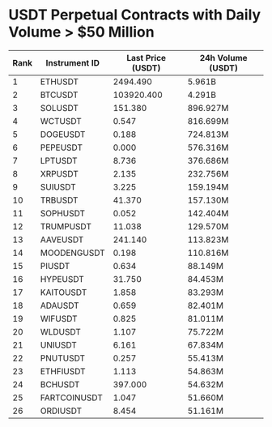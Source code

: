 # USDT Perpetual Contracts with Daily Volume > $50 Million

| Rank | Instrument ID | Last Price (USDT) | 24h Volume (USDT) |
|------|---------------|-------------------|-------------------|
| 1 | ETHUSDT | 2494.490 | 5.961B |
| 2 | BTCUSDT | 103920.400 | 4.291B |
| 3 | SOLUSDT | 151.380 | 896.927M |
| 4 | WCTUSDT | 0.547 | 816.699M |
| 5 | DOGEUSDT | 0.188 | 724.813M |
| 6 | PEPEUSDT | 0.000 | 576.316M |
| 7 | LPTUSDT | 8.736 | 376.686M |
| 8 | XRPUSDT | 2.135 | 232.756M |
| 9 | SUIUSDT | 3.225 | 159.194M |
| 10 | TRBUSDT | 41.370 | 157.130M |
| 11 | SOPHUSDT | 0.052 | 142.404M |
| 12 | TRUMPUSDT | 11.038 | 129.570M |
| 13 | AAVEUSDT | 241.140 | 113.823M |
| 14 | MOODENGUSDT | 0.198 | 110.816M |
| 15 | PIUSDT | 0.634 | 88.149M |
| 16 | HYPEUSDT | 31.750 | 84.453M |
| 17 | KAITOUSDT | 1.858 | 83.293M |
| 18 | ADAUSDT | 0.659 | 82.401M |
| 19 | WIFUSDT | 0.825 | 81.011M |
| 20 | WLDUSDT | 1.107 | 75.722M |
| 21 | UNIUSDT | 6.161 | 67.834M |
| 22 | PNUTUSDT | 0.257 | 55.413M |
| 23 | ETHFIUSDT | 1.113 | 54.863M |
| 24 | BCHUSDT | 397.000 | 54.632M |
| 25 | FARTCOINUSDT | 1.047 | 51.660M |
| 26 | ORDIUSDT | 8.454 | 51.161M |

